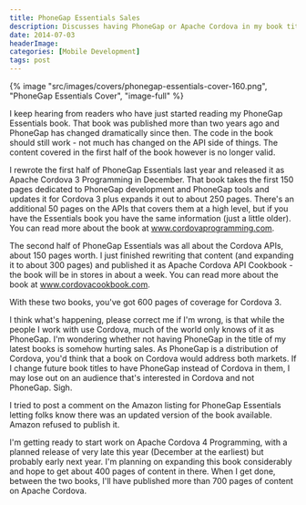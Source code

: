 ```yaml
---
title: PhoneGap Essentials Sales
description: Discusses having PhoneGap or Apache Cordova in my book titles and how the choice affects sales.
date: 2014-07-03
headerImage: 
categories: [Mobile Development]
tags: post
---
```


{% image "src/images/covers/phonegap-essentials-cover-160.png", "PhoneGap Essentials Cover", "image-full" %}

I keep hearing from readers who have just started reading my PhoneGap Essentials book. That book was published more than two years ago and PhoneGap has changed dramatically since then. The code in the book should still work - not much has changed on the API side of things. The content covered in the first half of the book however is no longer valid.  
  
I rewrote the first half of PhoneGap Essentials last year and released it as Apache Cordova 3 Programming in December. That book takes the first 150 pages dedicated to PhoneGap development and PhoneGap tools and updates it for Cordova 3 plus expands it out to about 250 pages. There's an additional 50 pages on the APIs that covers them at a high level, but if you have the Essentials book you have the same information (just a little older).  You can read more about the book at www.cordovaprogramming.com.
  
The second half of PhoneGap Essentials was all about the Cordova APIs, about 150 pages worth. I just finished rewriting that content (and expanding it to about 300 pages) and published it as Apache Cordova API Cookbook - the book will be in stores in about a week. You can read more about the book at www.cordovacookbook.com.
  
With these two books, you've got 600 pages of coverage for Cordova 3.

I think what's happening, please correct me if I'm wrong, is that while the people I work with use Cordova, much of the world only knows of it as PhoneGap. I'm wondering whether not having PhoneGap in the title of my latest books is somehow hurting sales. As PhoneGap is a distribution of Cordova, you'd think that a book on Cordova would address both markets. If I change future book titles to have PhoneGap instead of Cordova in them, I may lose out on an audience that's interested in Cordova and not PhoneGap. Sigh.

I tried to post a comment on the Amazon listing for PhoneGap Essentials letting folks know there was an updated version of the book available. Amazon refused to publish it.

I'm getting ready to start work on Apache Cordova 4 Programming, with a planned release of very late this year (December at the earliest) but probably early next year. I'm planning on expanding this book considerably and hope to get about 400 pages of content in there. When I get done, between the two books, I'll have published more than 700 pages of content on Apache Cordova.